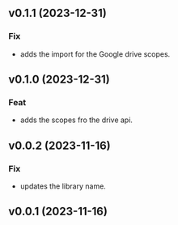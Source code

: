 ## v0.1.1 (2023-12-31)

### Fix

- adds the import for the Google drive scopes.

## v0.1.0 (2023-12-31)

### Feat

- adds the scopes fro the drive api.

## v0.0.2 (2023-11-16)

### Fix

- updates the library name.

## v0.0.1 (2023-11-16)
